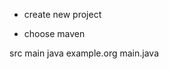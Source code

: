 - create new project 

- choose maven 




src
  main 
    java 
        example.org
                main.java